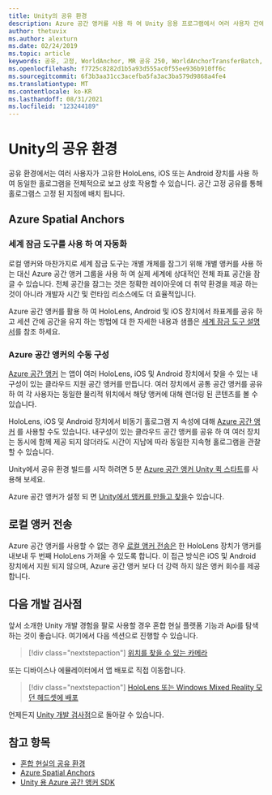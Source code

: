 ```yaml
---
title: Unity의 공유 환경
description: Azure 공간 앵커를 사용 하 여 Unity 응용 프로그램에서 여러 사용자 간에 동일한 holograms를 공유 하는 방법을 알아봅니다.
author: thetuvix
ms.author: alexturn
ms.date: 02/24/2019
ms.topic: article
keywords: 공유, 고정, WorldAnchor, MR 공유 250, WorldAnchorTransferBatch, SpatialPerception, Azure, Azure 공간 고정, GLOBAL.ASA, 혼합 현실 헤드셋, windows mixed reality 헤드셋, 가상 현실 헤드셋
ms.openlocfilehash: f7725c8282d1b5a93d555ac0f55ee936b910ff6c
ms.sourcegitcommit: 6f3b3aa31cc3acefba5fa3ac3ba579d9868a4fe4
ms.translationtype: MT
ms.contentlocale: ko-KR
ms.lasthandoff: 08/31/2021
ms.locfileid: "123244189"
---
```

# <a name="shared-experiences-in-unity"></a>Unity의 공유 환경

공유 환경에서는 여러 사용자가 고유한 HoloLens, iOS 또는 Android 장치를 사용 하 여 동일한 홀로그램을 전체적으로 보고 상호 작용할 수 있습니다. 공간 고정 공유를 통해 홀로그램스 고정 된 지점에 배치 됩니다.

## <a name="azure-spatial-anchors"></a>Azure Spatial Anchors

### <a name="automated-with-world-locking-tools"></a>세계 잠금 도구를 사용 하 여 자동화

로컬 앵커와 마찬가지로 세계 잠금 도구는 개별 개체를 잠그기 위해 개별 앵커를 사용 하는 대신 Azure 공간 앵커 그룹을 사용 하 여 실제 세계에 상대적인 전체 좌표 공간을 잠글 수 있습니다. 전체 공간을 잠그는 것은 정확한 레이아웃에 더 취약 환경을 제공 하는 것이 아니라 개발자 시간 및 런타임 리소스에도 더 효율적입니다.

Azure 공간 앵커를 활용 하 여 HoloLens, Android 및 iOS 장치에서 좌표계를 공유 하 고 세션 간에 공간을 유지 하는 방법에 대 한 자세한 내용과 샘플은 [세계 잠금 도구 설명서](https://microsoft.github.io/MixedReality-WorldLockingTools-Unity/DocGen/Documentation/HowTos/WLT_ASA.html)를 참조 하세요.

### <a name="manual-configuration-of-azure-spatial-anchors"></a>Azure 공간 앵커의 수동 구성

<a href="/azure/spatial-anchors/overview" target="_blank">Azure 공간 앵커</a> 는 앱이 여러 HoloLens, iOS 및 Android 장치에서 찾을 수 있는 내구성이 있는 클라우드 지원 공간 앵커를 만듭니다.  여러 장치에서 공통 공간 앵커를 공유 하 여 각 사용자는 동일한 물리적 위치에서 해당 앵커에 대해 렌더링 된 콘텐츠를 볼 수 있습니다.

HoloLens, iOS 및 Android 장치에서 비동기 홀로그램 지 속성에 대해 <a href="/azure/spatial-anchors/overview" target="_blank">Azure 공간 앵커</a> 를 사용할 수도 있습니다.  내구성이 있는 클라우드 공간 앵커를 공유 하 여 여러 장치는 동시에 함께 제공 되지 않더라도 시간이 지남에 따라 동일한 지속형 홀로그램을 관찰할 수 있습니다.

Unity에서 공유 환경 빌드를 시작 하려면 5 분 <a href="/azure/spatial-anchors/unity-overview" target="_blank">Azure 공간 앵커 Unity 퀵 스타트</a>를 사용해 보세요.

Azure 공간 앵커가 설정 되 면 <a href="/azure/spatial-anchors/concepts/create-locate-anchors-unity" target="_blank">Unity에서 앵커를 만들고 찾을</a>수 있습니다.

## <a name="local-anchor-transfers"></a>로컬 앵커 전송

Azure 공간 앵커를 사용할 수 없는 경우 [로컬 앵커 전송은](../../out-of-scope/local-anchor-transfers-in-unity.md) 한 HoloLens 장치가 앵커를 내보내 두 번째 HoloLens 가져올 수 있도록 합니다.  이 접근 방식은 iOS 및 Android 장치에서 지원 되지 않으며, Azure 공간 앵커 보다 더 강력 하지 않은 앵커 회수를 제공 합니다.

## <a name="next-development-checkpoint"></a>다음 개발 검사점

앞서 소개한 Unity 개발 경험을 팔로 사용할 경우 혼합 현실 플랫폼 기능과 Api를 탐색 하는 것이 좋습니다. 여기에서 다음 섹션으로 진행할 수 있습니다.

> [!div class="nextstepaction"]
> [위치를 찾을 수 있는 카메라](locatable-camera-in-unity.md)

또는 디바이스나 에뮬레이터에서 앱 배포로 직접 이동합니다.

> [!div class="nextstepaction"]
> [HoloLens 또는 Windows Mixed Reality 모던 헤드셋에 배포](../platform-capabilities-and-apis/using-visual-studio.md)

언제든지 [Unity 개발 검사점](unity-development-overview.md#3-advanced-features)으로 돌아갈 수 있습니다.

## <a name="see-also"></a>참고 항목
* [혼합 현실의 공유 환경](../platform-capabilities-and-apis/shared-experiences-in-mixed-reality.md)
* <a href="/azure/spatial-anchors" target="_blank">Azure Spatial Anchors</a>
* <a href="/dotnet/api/Microsoft.Azure.SpatialAnchors" target="_blank">Unity 용 Azure 공간 앵커 SDK</a>